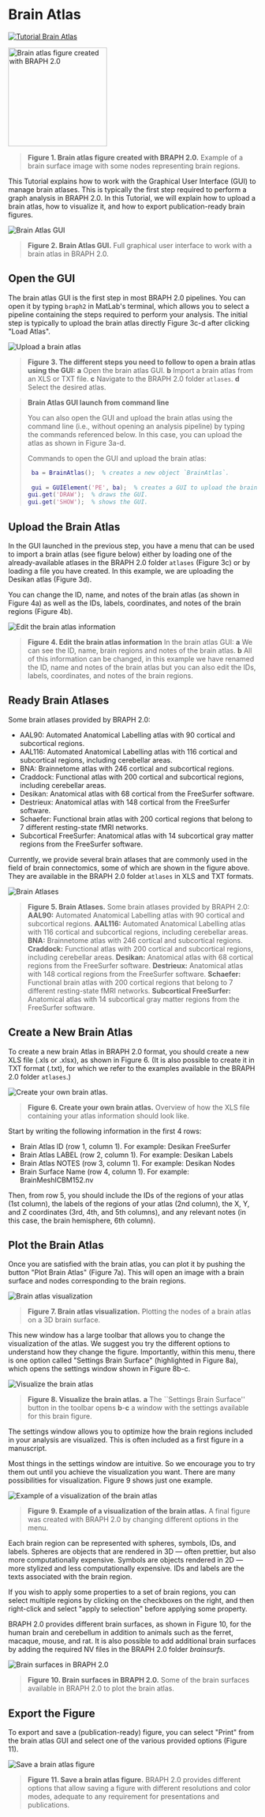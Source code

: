 # Brain Atlas

[![Tutorial Brain Atlas](https://img.shields.io/badge/PDF-Download-red?style=flat-square&logo=adobe-acrobat-reader)](tut_ba.pdf)

<img src="fig01.jpg" alt="Brain atlas figure created with BRAPH 2.0" height="200px">

> **Figure 1. Brain atlas figure created with BRAPH 2.0.**
> Example of a brain surface image with some nodes representing brain regions.

This Tutorial explains how to work with the Graphical User Interface (GUI) to manage brain atlases. This is typically the first step required to perform a graph analysis in BRAPH 2.0. In this Tutorial, we will explain how to upload a brain atlas, how to visualize it, and how to export publication-ready brain figures.

![Brain Atlas GUI](fig02.jpg)
> 
> **Figure 2. Brain Atlas GUI.** Full graphical user interface to work with a brain atlas in BRAPH 2.0.

## Open the GUI

The brain atlas GUI is the first step in most BRAPH 2.0 pipelines. You can open it by typing `braph2` in MatLab's terminal, which allows you to select a pipeline containing the steps required to perform your analysis. The initial step is typically to upload the brain atlas directly Figure 3c-d after clicking "Load Atlas". 

![Upload a brain atlas](fig03.jpg)
> 
> **Figure 3. The different steps you need to follow to open a brain atlas using the GUI:**
> **a** Open the brain atlas GUI.
> **b** Import a brain atlas from an XLS or TXT file.
> **c** Navigate to the BRAPH 2.0 folder `atlases`.
> **d** Select the desired atlas.

> **Brain Atlas GUI launch from command line**
> 
> You can also open the GUI and upload the brain atlas using the command line (i.e., without opening an analysis pipeline) by typing the commands referenced below. In this case, you can upload the atlas as shown in Figure 3a-d.
>
> Commands to open the GUI and upload the brain atlas:
>
> ```matlab
>  ba = BrainAtlas();  % creates a new object `BrainAtlas`.
>  
>  gui = GUIElement('PE', ba);  % creates a GUI to upload the brain atlas.
> gui.get('DRAW');  % draws the GUI.
> gui.get('SHOW');  % shows the GUI.
> ```

## Upload the Brain Atlas

In the GUI launched in the previous step, you have a menu that can be used to import a brain atlas (see figure below) either by loading one of the already-available atlases in the BRAPH 2.0 folder `atlases` (Figure 3c) or by loading a file you have created. In this example, we are uploading the Desikan atlas (Figure 3d).

You can change the ID, name, and notes of the brain atlas (as shown in Figure 4a) as well as the IDs, labels, coordinates, and notes of the brain regions (Figure 4b).

![Edit the brain atlas information](fig04.png)
> 
> **Figure 4. Edit the brain atlas information**
> In the brain atlas GUI: 
> **a** We can see the ID, name, brain regions and notes of the brain atlas.
> **b** All of this information can be changed, in this example we have renamed the ID, name and notes of the brain atlas but you can also edit the IDs, labels, coordinates, and notes of the brain regions.

## Ready Brain Atlases

Some brain atlases provided by BRAPH 2.0:
- AAL90: Automated Anatomical Labelling atlas with 90 cortical and subcortical regions.
- AAL116: Automated Anatomical Labelling atlas with 116 cortical and subcortical regions, including cerebellar areas.
- BNA: Brainnetome atlas with 246 cortical and subcortical regions.
- Craddock: Functional atlas with 200 cortical and subcortical regions, including cerebellar areas.
- Desikan: Anatomical atlas with 68 cortical from the FreeSurfer software.
- Destrieux: Anatomical atlas with 148 cortical from the FreeSurfer software.
- Schaefer: Functional brain atlas with 200 cortical regions that belong to 7 different resting-state fMRI networks.
- Subcortical FreeSurfer: Anatomical atlas with 14 subcortical gray matter regions from the FreeSurfer software.

Currently, we provide several brain atlases that are commonly used in the field of brain connectomics, some of which are shown in the figure above. They are available in the BRAPH 2.0 folder `atlases` in XLS and TXT formats.

![Brain Atlases](fig05.jpg)
> 
> **Figure 5. Brain Atlases.**
> Some brain atlases provided by BRAPH 2.0:
> **AAL90:** Automated Anatomical Labelling atlas with 90 cortical and subcortical regions.
> **AAL116:** Automated Anatomical Labelling atlas with 116 cortical and subcortical regions, including cerebellar areas.
> **BNA:** Brainnetome atlas with 246 cortical and subcortical regions.
> **Craddock:** Functional atlas with 200 cortical and subcortical regions, including cerebellar areas.
> **Desikan:** Anatomical atlas with 68 cortical regions from the FreeSurfer software.
> **Destrieux:** Anatomical atlas with 148 cortical regions from the FreeSurfer software.
> **Schaefer:** Functional brain atlas with 200 cortical regions that belong to 7 different resting-state fMRI networks.
> **Subcortical FreeSurfer:** Anatomical atlas with 14 subcortical gray matter regions from the FreeSurfer software.

## Create a New Brain Atlas

To create a new brain Atlas in BRAPH 2.0 format, you should create a new XLS file (.xls or .xlsx), as shown in Figure 6. 
(It is also possible to create it in TXT format (.txt), for which we refer to the examples available in the BRAPH 2.0 folder `atlases`.)

![Create your own brain atlas](fig06.jpg).
> 
> **Figure 6. Create your own brain atlas.**
> Overview of how the XLS file containing your atlas information should look like.

Start by writing the following information in the first 4 rows:
- Brain Atlas ID (row 1, column 1). For example: Desikan FreeSurfer
- Brain Atlas LABEL (row 2, column 1). For example: Desikan Labels
- Brain Atlas NOTES (row 3, column 1). For example: Desikan Nodes
- Brain Surface Name (row 4, column 1). For example: BrainMeshICBM152.nv

Then, from row 5, you should include the IDs of the regions of your atlas (1st column), the labels of the regions of your atlas (2nd column), the X, Y, and Z coordinates (3rd, 4th, and 5th columns), and any relevant notes (in this case, the brain hemisphere, 6th column).

## Plot the Brain Atlas

Once you are satisfied with the brain atlas, you can plot it by pushing the button "Plot Brain Atlas" (Figure 7a). This will open an image with a brain surface and nodes corresponding to the brain regions.

![Brain atlas visualization](fig07.jpg)
> 
> **Figure 7. Brain atlas visualization.**
> Plotting the nodes of a brain atlas on a 3D brain surface.

This new window has a large toolbar that allows you to change the visualization of the atlas. We suggest you try the different options to understand how they change the figure. Importantly, within this menu, there is one option called "Settings Brain Surface" (highlighted in Figure 8a), which opens the settings window shown in Figure 8b-c.

![Visualize the brain atlas](fig08.jpg)
> 
> **Figure 8. Visualize the brain atlas.**
> **a** The ``Settings Brain Surface'' button in the toolbar opens **b**-**c** a window with the settings available for this brain figure.

The settings window allows you to optimize how the brain regions included in your analysis are visualized. This is often included as a first figure in a manuscript.

Most things in the settings window are intuitive. So we encourage you to try them out until you achieve the visualization you want. There are many possibilities for visualization. Figure 9 shows just one example.

![Example of a visualization of the brain atlas](fig09.jpg)
> 
> **Figure 9. Example of a visualization of the brain atlas.**
> A final figure was created with BRAPH 2.0 by changing different options in the menu.
 
Each brain region can be represented with spheres, symbols, IDs, and labels. Spheres are objects that are rendered in 3D — often prettier, but also more computationally expensive. Symbols are objects rendered in 2D — more stylized and less computationally expensive. IDs and labels are the texts associated with the brain region.

If you wish to apply some properties to a set of brain regions, you can select multiple regions by clicking on the checkboxes on the right, and then right-click and select "apply to selection" before applying some property.

BRAPH 2.0 provides different brain surfaces, as shown in Figure 10, for the human brain and cerebellum in addition to animals such as the ferret, macaque, mouse, and rat. It is also possible to add additional brain surfaces by adding the required NV files in the BRAPH 2.0 folder *brainsurfs*.

![Brain surfaces in BRAPH 2.0](fig10.png)
> 
> **Figure 10. Brain surfaces in BRAPH 2.0.**
> Some of the brain surfaces available in BRAPH 2.0 to plot the brain atlas.

## Export the Figure

To export and save a (publication-ready) figure, you can select "Print" from the brain atlas GUI and select one of the various provided options (Figure 11).

![Save a brain atlas figure](fig11.jpg)
> 
> **Figure 11. Save a brain atlas figure.**
> BRAPH 2.0 provides different options that allow saving a figure with different resolutions and color modes, adequate to any requirement for presentations and publications.
